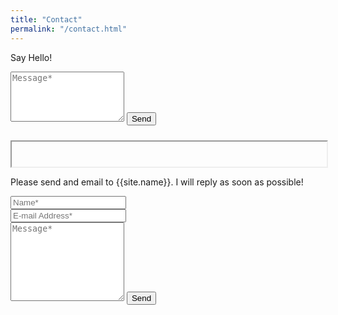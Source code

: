 ```yaml
---
title: "Contact"
permalink: "/contact.html"
---
```



<form action="https://us-central1-abc-dbcfny.cloudfunctions.net/addMessage" method="GET" target="dummyframe">
<p class="mb-4">Say Hello!</p>
<textarea rows="8" class="form-control mb-3" name="text" placeholder="Message*" required style='height:80px'></textarea>
<input class="btn btn-success" type="submit" value="Send">
</form>

<iframe name="dummyframe" id="dummyframe" class='form-control' style='width:100%; height: 40px;margin-top:10px;'></iframe>

<form action="https://formspree.io/{{site.email}}" method="POST">    
<p class="mb-4">Please send and email to {{site.name}}. I will reply as soon as possible!</p>
<div class="form-group row">
<div class="col-md-6">
<input class="form-control" type="text" name="name" placeholder="Name*" required>
</div>
<div class="col-md-6">
<input class="form-control" type="email" name="_replyto" placeholder="E-mail Address*" required>
</div>
</div>
<textarea rows="8" class="form-control mb-3" name="message" placeholder="Message*" required></textarea>    
<input class="btn btn-success" type="submit" value="Send">
</form>
